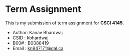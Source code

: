 # Term Assignment

This is my submission of term assignment for **CSCI 4145**.

- Author: Kanav Bhardwaj
- CSID : kbhardwaj
- B00# : B0088419
- Email : kn947171@dal.ca
